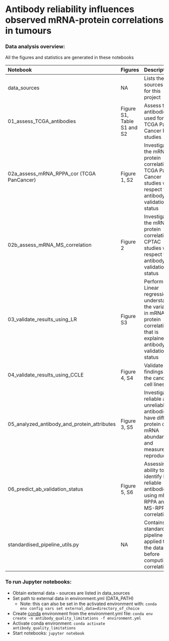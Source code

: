 # Antibody reliability influences observed mRNA-protein correlations in tumours #


### Data analysis overview:
     
All the figures and statistics are generated in these notebooks
        
Notebook                           | Figures        | Description           |
:---------------------------------------------|:-------------  |:----------------------|
data_sources                                | NA        | Lists the data sources used for this project |
01_assess_TCGA_antibodies                   | Figure S1, Table S1 and S2  | Assess the antibodies used for THE TCGA Pan-Cancer RPPA studies |
02a_assess_mRNA_RPPA_cor (TCGA PanCancer)   | Figure 1, S2  | Investigate the mRNA-protein correlation for TCGA Pan-Cancer studies with respect to antibody validation status |
02b_assess_mRNA_MS_correlation              | Figure 2  | Investigate the mRNA-protein correlation for CPTAC studies with respect to antibody validation status |
03_validate_results_using_LR                | Figure S3 | Perform Linear regression to understand the variance in mRNA-protein correlation that is explained by antibody validation status |
04_validate_results_using_CCLE              | Figure 4, S4  | Validate the findings using the cancer cell lines data |
05_analyzed_antibody_and_protein_attributes | Figure 3, S5  | Investigate if reliable and unreliable antibodies have differing protein or mRNA abundance and measurement reproducibility |
06_predict_ab_validation_status             | Figure 5, S6  | Assessing the ability to identify less reliable antibodies using mRNA-RPPA and MS-RPPA correlations |
standardised_pipeline_utils.py              | NA        | Contains standardised pipeline applied to all the data before computing correlation |


### To run Jupyter notebooks:
* Obtain external data - sources are listed in data_sources
* Set path to external data in environment.yml (DATA_PATH)
  * Note: this can also be set in the activated environment with: `conda env config vars set external_data=directory_of_choice`
* Create [conda](https://conda.io/projects/conda/en/latest/user-guide/tasks/manage-environments.html#creating-an-environment-from-an-environment-yml-file) environment from the environment.yml file: `conda env create -n antibody_quality_limitations -f environment.yml`
* Activate conda environment: `conda activate antibody_quality_limitations`
* Start notebooks: `jupyter notebook`
